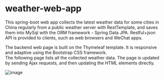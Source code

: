# weather-web-app
This spring-boot web app collects the latest weather data for some cities in China regularly from a public weather server with RestTemplate, and saves them into MySql with the ORM framework - Spring Data JPA. Restful+json API is provided to clients, such as web browsers and WeChat apps.  
  
The backend web page is built on the Thymeleaf template. It is responsive and adaptive using the Bootstrap CSS framework.  
The following page lists all the collected weather data. The page is updated by sending Ajax requests, and then updating the HTML elements directly.  
    
![image](https://github.com/wjhlisa/weather-web-app/blob/master/tq.gif)  
